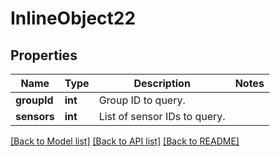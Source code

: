 # InlineObject22

## Properties
Name | Type | Description | Notes
------------ | ------------- | ------------- | -------------
**groupId** | **int** | Group ID to query. | 
**sensors** | **int** | List of sensor IDs to query. | 

[[Back to Model list]](../README.md#documentation-for-models) [[Back to API list]](../README.md#documentation-for-api-endpoints) [[Back to README]](../README.md)


